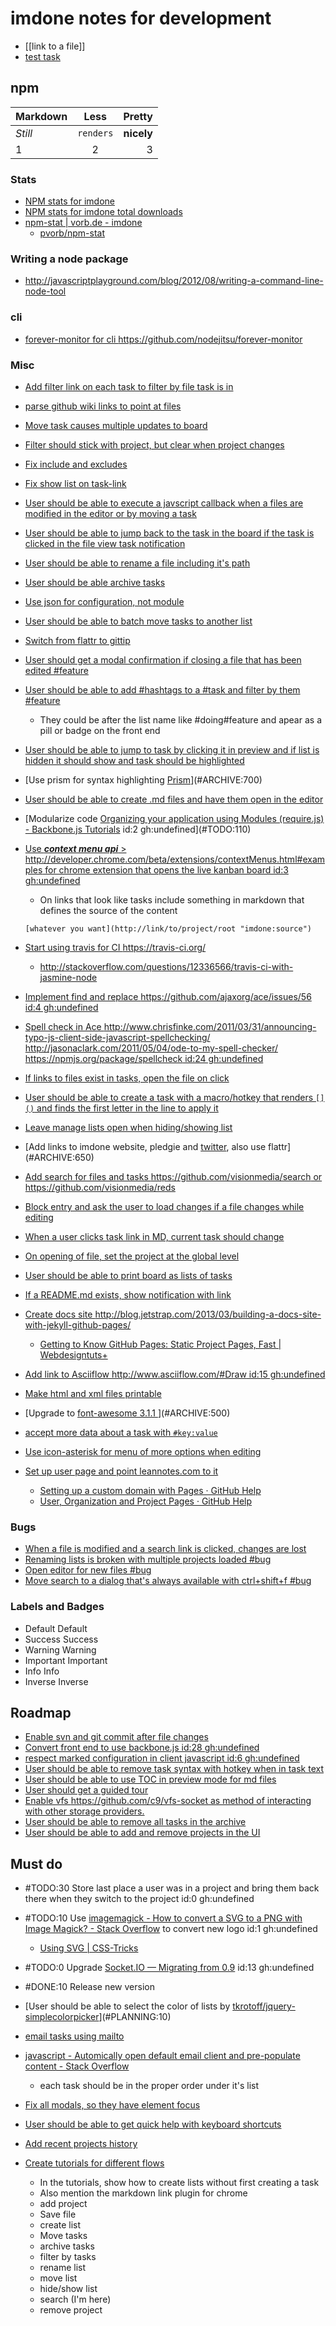 imdone notes for development
==========
- [[link to a file]]
- [test task](#ARCHIVE:930)
## npm

Markdown | Less | Pretty
--- | :---: | ---:
*Still* | `renders` | **nicely**
1 | 2 | 3

### Stats  
- [NPM stats for imdone](http://isaacs.iriscouch.com/downloads/_design/app/_view/pkg?group_level=3&end_key=[%22imdone%22]&start_key=[%22imdone%22,{}]&descending=true)
- [NPM stats for imdone total downloads](http://isaacs.iriscouch.com/downloads/_design/app/_view/pkg?group_level=1&start_key=["imdone"]&end_key=["imdone",{}])
- [npm-stat | vorb.de - imdone](http://npm-stat.vorb.de/charts.html?package=imdone)
    - [pvorb/npm-stat](https://github.com/pvorb/npm-stat)

### Writing a node package
- <http://javascriptplayground.com/blog/2012/08/writing-a-command-line-node-tool>

### cli
- [forever-monitor for cli <https://github.com/nodejitsu/forever-monitor>](#ARCHIVE:850)

### Misc
- [Add filter link on each task to filter by file task is in](#ARCHIVE:460)
- [parse github wiki links to point at files](#ARCHIVE:590)
- [Move task causes multiple updates to board](#ARCHIVE:600)
- [Filter should stick with project, but clear when project changes](#ARCHIVE:540)
- [Fix include and excludes](#ARCHIVE:580)
- [Fix show list on task-link](#ARCHIVE:630) 
- [User should be able to execute a javscript callback when a files are modified in the editor or by moving a task](#ARCHIVE:570)
- [User should be able to jump back to the task in the board if the task is clicked in the file view task notification](#ARCHIVE:610)
- [User should be able to rename a file including it's path](#PLANNING:130)
- [User should be able archive tasks](#ARCHIVE:420)
- [Use json for configuration, not module](#ARCHIVE:140)
- [User should be able to batch move tasks to another list](#ARCHIVE:430)
- [Switch from flattr to gittip](#ARCHIVE:560)
- [User should get a modal confirmation if closing a file that has been edited #feature](#ARCHIVE:670)
- [User should be able to add #hashtags to a #task and filter by them #feature](#PLANNING:100)
    - They could be after the list name like #doing#feature and apear as a pill or badge on the front end
- [User should be able to jump to task by clicking it in preview and if list is hidden it should show and task should be highlighted](#ARCHIVE:660)
- [Use prism for syntax highlighting [Prism](http://prismjs.com/)](#ARCHIVE:700)
- [User should be able to create .md files and have them open in the editor](#ARCHIVE:480)
- [Modularize code [Organizing your application using Modules (require.js) - Backbone.js Tutorials](http://backbonetutorials.com/organizing-backbone-using-modules/) id:2 gh:undefined](#TODO:110)
- [Use ***context menu api*** > <http://developer.chrome.com/beta/extensions/contextMenus.html#examples> for chrome extension that opens the live kanban board id:3 gh:undefined](#TODO:160)
	- On links that look like tasks include something in markdown that defines the source of the content

	`[whatever you want](http://link/to/project/root "imdone:source")`

- [Start using travis for CI <https://travis-ci.org/>](#ARCHIVE:550)
    - <http://stackoverflow.com/questions/12336566/travis-ci-with-jasmine-node>
- [Implement find and replace <https://github.com/ajaxorg/ace/issues/56> id:4 gh:undefined](#TODO:150)
- [Spell check in Ace <http://www.chrisfinke.com/2011/03/31/announcing-typo-js-client-side-javascript-spellchecking/> <http://jasonaclark.com/2011/05/04/ode-to-my-spell-checker/> <https://npmjs.org/package/spellcheck> id:24 gh:undefined](#TODO:130)
- [If links to files exist in tasks, open the file on click](#ARCHIVE:760)
- [User should be able to create a task with a macro/hotkey that renders `[]()` and finds the first letter in the line to apply it](#ARCHIVE:0)
- [Leave manage lists open when hiding/showing list](#ARCHIVE:910)
- [Add links to imdone website, pledgie and [twitter](https://twitter.com/about/resources/buttons#tweet), also use flattr](#ARCHIVE:650)
- [Add search for files and tasks <https://github.com/visionmedia/search> or <https://github.com/visionmedia/reds>](#ARCHIVE:720)
- [Block entry and ask the user to load changes if a file changes while editing](#DONE:0)
- [When a user clicks task link in MD, current task should change](#ARCHIVE:640)
- [On opening of file, set the project at the global level](#ARCHIVE:440)
- [User should be able to print board as lists of tasks](#ARCHIVE:730)
- [If a README.md exists, show notification with link](#ARCHIVE:780)
- [Create docs site <http://blog.jetstrap.com/2013/03/building-a-docs-site-with-jekyll-github-pages/>](#ARCHIVE:690)
    - [Getting to Know GitHub Pages: Static Project Pages, Fast | Webdesigntuts+](http://webdesign.tutsplus.com/tutorials/applications/getting-to-know-github-pages-static-project-pages-fast/) 
- [Add link to Asciiflow <http://www.asciiflow.com/#Draw> id:15 gh:undefined](#TODO:120)
- [Make html and xml files printable](#ARCHIVE:740)
- [Upgrade to [font-awesome 3.1.1 ](http://fortawesome.github.io/Font-Awesome/icons/)](#ARCHIVE:500)
- [accept more data about a task with `#key:value`](#PLANNING:150)
- [Use icon-asterisk for menu of more options when editing](#PLANNING:160)
- [Set up user page and point leannotes.com to it](#ARCHIVE:530)
    - [Setting up a custom domain with Pages · GitHub Help](https://help.github.com/articles/setting-up-a-custom-domain-with-pages)
    - [User, Organization and Project Pages · GitHub Help](https://help.github.com/articles/user-organization-and-project-pages)
### Bugs
- [When a file is modified and a search link is clicked, changes are lost](#ARCHIVE:470)
- [Renaming lists is broken with multiple projects loaded #bug](#ARCHIVE:860)
- [Open editor for new files #bug](#ARCHIVE:510) 
- [Move search to a dialog that's always available with ctrl+shift+f #bug](#ARCHIVE:710)

### Labels and Badges
- Default <span class="label">Default</span>
- Success <span class="label label-success">Success</span>
- Warning <span class="label label-warning">Warning</span>
- Important	<span class="label label-important">Important</span>
- Info <span class="label label-info">Info</span>
- Inverse <span class="label label-inverse">Inverse</span>

Roadmap
----
- [Enable svn and git commit after file changes](#ARCHIVE:490)
- [Convert front end to use backbone.js id:28 gh:undefined](#TODO:140)
- [respect marked configuration in client javascript id:6 gh:undefined](#TODO:170)
- [User should be able to remove task syntax with hotkey when in task text](#PLANNING:140)
- [User should be able to use TOC in preview mode for md files](#ARCHIVE:680)
- [User should get a guided tour](#ARCHIVE:120)
- [Enable vfs <https://github.com/c9/vfs-socket> as method of interacting with other storage providers.](#ARCHIVE:520)
- [User should be able to remove all tasks in the archive](#PLANNING:50)
- [User should be able to add and remove projects in the UI](#ARCHIVE:70)

Must do
----
- #TODO:30 Store last place a user was in a project and bring them back there when they switch to the project id:0 gh:undefined
- #TODO:10 Use [imagemagick - How to convert a SVG to a PNG with Image Magick? - Stack Overflow](http://stackoverflow.com/questions/9853325/how-to-convert-a-svg-to-a-png-with-image-magick) to convert new logo id:1 gh:undefined
  - [Using SVG | CSS-Tricks](http://css-tricks.com/using-svg/)
- #TODO:0 Upgrade [Socket.IO — Migrating from 0.9](http://socket.io/docs/migrating-from-0-9/) id:13 gh:undefined
- #DONE:10 Release new version
- [User should be able to select the color of lists by [tkrotoff/jquery-simplecolorpicker](https://github.com/tkrotoff/jquery-simplecolorpicker)](#PLANNING:10)
- [email tasks using mailto](#PLANNING:20)
- [javascript - Automically open default email client and pre-populate content - Stack Overflow](http://stackoverflow.com/questions/13231125/automically-open-default-email-client-and-pre-populate-content)
  - each task should be in the proper order under it's list


- [Fix all modals, so they have element focus](#ARCHIVE:50)

- [User should be able to get quick help with keyboard shortcuts](#ARCHIVE:40)

- [Add recent projects history](#ARCHIVE:10)

- [Create tutorials for different flows](#ARCHIVE:30)
  - In the tutorials, show how to create lists without first creating a task
  - Also mention the markdown link plugin for chrome
  - add project
  - Save file
  - create list
  - Move tasks
  - archive tasks
  - filter by tasks
  - rename list
  - move list
  - hide/show list
  - search (I'm here)
  - remove project
